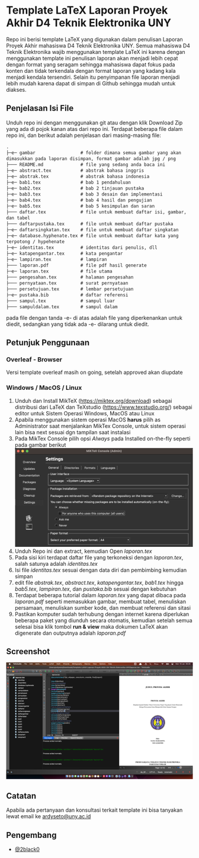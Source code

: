 
# Template LaTeX Laporan Proyek Akhir D4 Teknik Elektronika UNY

Repo ini berisi template LaTeX yang digunakan dalam penulisan Laporan Proyek Akhir mahasiswa D4 Teknik Elektronika UNY. Semua mahasiswa D4 Teknik Elektronika wajib menggunakan template LaTeX ini karena dengan menggunakan template ini penulisan laporan akan menjadi lebih cepat dengan format yang seragam sehingga mahasiswa dapat fokus pada konten dan tidak terkendala dengan format laporan yang kadang kala menjadi kendala tersendiri. Selain itu penyimpanan file laporan menjadi lebih mudah karena dapat di simpan di Github sehingga mudah untuk diakses.

## Penjelasan Isi File

Unduh repo ini dengan menggunakan git atau dengan klik Download Zip yang ada di pojok kanan atas dari repo ini. Terdapat beberapa file dalam repo ini, dan berikut adalah penjelasan dari masing-masing file:

    .
    ├─e─ gambar                 # folder dimana semua gambar yang akan dimasukkan pada laporan disimpan, format gambar adalah jpg / png
    ├─── README.md              # file yang sedang anda baca ini
    ├─e─ abstract.tex           # abstrak bahasa inggris
    ├─e─ abstrak.tex            # abstrak bahasa indonesia
    ├─e─ bab1.tex               # bab 1 pendahuluan
    ├─e─ bab2.tex               # bab 2 tinjauan pustaka
    ├─e─ bab3.tex               # bab 3 desain dan implementasi
    ├─e─ bab4.tex               # bab 4 hasil dan pengujian
    ├─e─ bab5.tex               # bab 5 kesimpulan dan saran
    ├─── daftar.tex             # file untuk membuat daftar isi, gambar, dan tabel
    ├─── daftarpustaka.tex      # file untuk membuat daftar pustaka
    ├─e─ daftarsingkatan.tex    # file untuk membuat daftar singkatan
    ├─e─ database.hyphenate.tex # file untuk membuat daftar kata yang terpotong / hypehenate
    ├─e─ identitas.tex          # identitas dari penulis, dll
    ├─e─ katapengantar.tex      # kata pengantar
    ├─e─ lampiran.tex           # lampiran
    ├─── laporan.pdf            # file pdf hasil generate
    ├─e─ laporan.tex            # file utama
    ├─── pengesahan.tex         # halaman pengesahan
    ├─── pernyataan.tex         # surat pernyataan
    ├─── persetujuan.tex        # lembar persetujuan
    ├─e─ pustaka.bib            # daftar referensi
    ├─── sampul.tex             # sampul luar
    ├─── sampuldalam.tex        # sampul dalam

pada file dengan tanda -e- di atas adalah file yang diperkenankan untuk diedit, sedangkan yang tidak ada -e- dilarang untuk diedit.

## Petunjuk Penggunaan

### Overleaf - Browser
Versi template overleaf masih on going, setelah approved akan diupdate

### Windows / MacOS / Linux
1. Unduh dan Install MikTeX (https://miktex.org/download) sebagai distribusi dari LaTeX dan TeXstudio (https://www.texstudio.org/) sebagai editor untuk Sistem Operasi Windows, MacOS atau Linux
2. Apabila menggunakan sistem operasi MacOS **harus** pilih as Administrator saat menjalankan MikTex Console, untuk sistem operasi lain bisa next sesuai dgn tampilan saat instalasi
3. Pada MikTex Console pilih opsi _Always_ pada Installed on-the-fly seperti pada gambar berikut
![MikTeX Setup](gambar/screenshot-miktex.png "MikTeX Setup")
3. Unduh Repo ini dan extract, kemudian Open _laporan.tex_
4. Pada sisi kiri terdapat daftar file yang terkoneksi dengan _laporan.tex_, salah satunya adalah _identitas.tex_
5. Isi file _identitas.tex_ sesuai dengan data diri dan pembimbing kemudian simpan
6. edit file _abstrak.tex_, _abstract.tex_, _katapengantar.tex_, _bab1.tex_ hingga _bab5.tex_, _lampiran.tex_, dan _pustaka.bib_ sesuai dengan kebutuhan
7. Terdapat beberapa tutorial dalam _laporan.tex_ yang dapat dibaca pada _laporan.pdf_ seperti memasukkan gambar, membuat tabel, menuliskan persamaan, menuliskan sumber kode, dan membuat referensi dan sitasi
7. Pastikan komputer sudah terhubung dengan internet karena diperlukan beberapa paket yang diunduh secara otomatis, kemudian setelah semua selesai bisa klik tombol **run & view** maka dokumen LaTeX akan digenerate dan outputnya adalah _laporan.pdf_

## Screenshot
![TexStudio on MacOS](gambar/screenshot-texstudio.png "TexStudio on MacOS")

## Catatan
Apabila ada pertanyaan dan konsultasi terkait template ini bisa tanyakan lewat email ke ardyseto@uny.ac.id

## Pengembang

- [@2black0](https://www.github.com/2black0)

